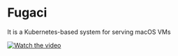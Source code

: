 # Fugaci

It is a Kubernetes-based system for serving macOS VMs

[![Watch the video](https://img.youtube.com/vi/8polDcBtD6o/maxresdefault.jpg)](https://youtu.be/8polDcBtD6o)